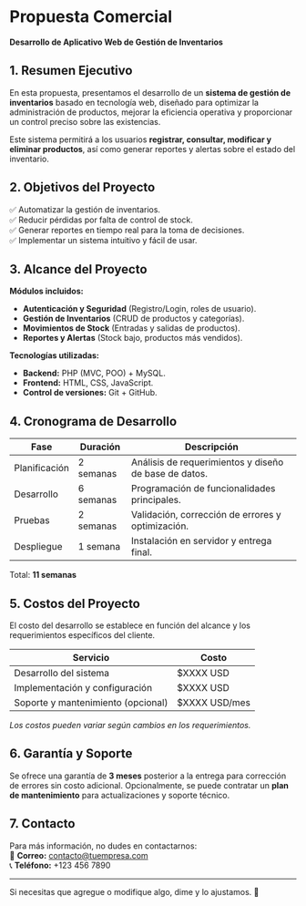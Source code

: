 # **Propuesta Comercial**  
**Desarrollo de Aplicativo Web de Gestión de Inventarios**  

## **1. Resumen Ejecutivo**  
En esta propuesta, presentamos el desarrollo de un **sistema de gestión de inventarios** basado en tecnología web, diseñado para optimizar la administración de productos, mejorar la eficiencia operativa y proporcionar un control preciso sobre las existencias.  

Este sistema permitirá a los usuarios **registrar, consultar, modificar y eliminar productos**, así como generar reportes y alertas sobre el estado del inventario.  

## **2. Objetivos del Proyecto**  
✅ Automatizar la gestión de inventarios.  
✅ Reducir pérdidas por falta de control de stock.  
✅ Generar reportes en tiempo real para la toma de decisiones.  
✅ Implementar un sistema intuitivo y fácil de usar.  

## **3. Alcance del Proyecto**  
**Módulos incluidos:**  
- **Autenticación y Seguridad** (Registro/Login, roles de usuario).  
- **Gestión de Inventarios** (CRUD de productos y categorías).  
- **Movimientos de Stock** (Entradas y salidas de productos).  
- **Reportes y Alertas** (Stock bajo, productos más vendidos).  

**Tecnologías utilizadas:**  
- **Backend:** PHP (MVC, POO) + MySQL.  
- **Frontend:** HTML, CSS, JavaScript.  
- **Control de versiones:** Git + GitHub.  

## **4. Cronograma de Desarrollo**  
| **Fase** | **Duración** | **Descripción** |  
|----------|------------|----------------|  
| Planificación | 2 semanas | Análisis de requerimientos y diseño de base de datos. |  
| Desarrollo | 6 semanas | Programación de funcionalidades principales. |  
| Pruebas | 2 semanas | Validación, corrección de errores y optimización. |  
| Despliegue | 1 semana | Instalación en servidor y entrega final. |  

Total: **11 semanas**  

## **5. Costos del Proyecto**  
El costo del desarrollo se establece en función del alcance y los requerimientos específicos del cliente.  

| **Servicio** | **Costo** |  
|-------------|---------|  
| Desarrollo del sistema | $XXXX USD |  
| Implementación y configuración | $XXXX USD |  
| Soporte y mantenimiento (opcional) | $XXXX USD/mes |  

*Los costos pueden variar según cambios en los requerimientos.*  

## **6. Garantía y Soporte**  
Se ofrece una garantía de **3 meses** posterior a la entrega para corrección de errores sin costo adicional. Opcionalmente, se puede contratar un **plan de mantenimiento** para actualizaciones y soporte técnico.  

## **7. Contacto**  
Para más información, no dudes en contactarnos:  
📧 **Correo:** contacto@tuempresa.com  
📞 **Teléfono:** +123 456 7890  

---

Si necesitas que agregue o modifique algo, dime y lo ajustamos. 🚀